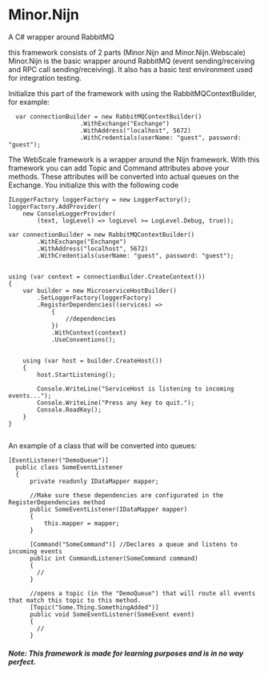 # Minor.Nijn
A C# wrapper around RabbitMQ

this framework consists of 2 parts (Minor.Nijn and Minor.Nijn.Webscale)
Minor.Nijn is the basic wrapper around RabbitMQ (event sending/receiving and RPC call sending/receiving).
It also has a basic test environment used for integration testing.

Initialize this part of the framework with using the RabbitMQContextBuilder, for example:

```
  var connectionBuilder = new RabbitMQContextBuilder()
                    .WithExchange("Exchange")
                    .WithAddress("localhost", 5672)
                    .WithCredentials(userName: "guest", password: "guest");
```

The WebScale framework is a wrapper around the Nijn framework. With this framework you can add Topic and Command attributes above your methods. These attributes will be converted into actual queues on the Exchange. You initialize this with the following code

```
ILoggerFactory loggerFactory = new LoggerFactory();
loggerFactory.AddProvider(
    new ConsoleLoggerProvider(
        (text, logLevel) => logLevel >= LogLevel.Debug, true));

var connectionBuilder = new RabbitMQContextBuilder()
        .WithExchange("Exchange")
        .WithAddress("localhost", 5672)
        .WithCredentials(userName: "guest", password: "guest");


using (var context = connectionBuilder.CreateContext())
{
    var builder = new MicroserviceHostBuilder()
        .SetLoggerFactory(loggerFactory)
        .RegisterDependencies((services) =>
            {
                //dependencies
            })
            .WithContext(context)
            .UseConventions();


    using (var host = builder.CreateHost())
    {  
        host.StartListening();

        Console.WriteLine("ServiceHost is listening to incoming events...");
        Console.WriteLine("Press any key to quit.");
        Console.ReadKey();
    }
}


```

An example of a class that will be converted into queues:

```
[EventListener("DemoQueue")]
  public class SomeEventListener
  {
      private readonly IDataMapper mapper;
      
      //Make sure these dependencies are configurated in the RegisterDependencies method    
      public SomeEventListener(IDataMapper mapper)
      {
          this.mapper = mapper;
      }

      [Command("SomeCommand")] //Declares a queue and listens to incoming events
      public int CommandListener(SomeCommand command)
      {
        //
      }

      //opens a topic (in the "DemoQueue") that will route all events that match this topic to this method.
      [Topic("Some.Thing.SomethingAdded")] 
      public void SomeEventListener(SomeEvent event)
      {
        //
      }
```


##### Note: This framework is made for learning purposes and is in no way perfect.
